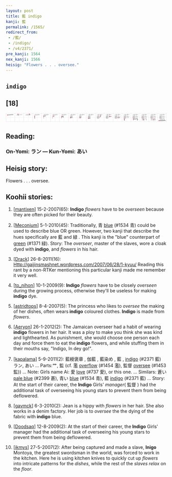 ```yaml
---
layout: post
title: 藍 indigo
kanji: 藍
permalink: /1565/
redirect_from:
 - /藍/
 - /indigo/
 - /v4/2371/
pre_kanji: 1564
nex_kanji: 1566
heisig: "Flowers . . . oversee."
---
```


## `indigo`

## [18]

<div class="stroke"><img src="../images/E8978D.png" /></div>

## Reading:

### On-Yomi: ラン &mdash; Kun-Yomi: あい

## Heisig story:

Flowers . . . oversee.

## Koohii stories:

1) [<a href="http://kanji.koohii.com/profile/mantixen">mantixen</a>] 15-2-2007(65): <strong>Indigo</strong> <em>flowers</em> have to be <em>overseen</em> because they are often picked for their beauty.

2) [<a href="http://kanji.koohii.com/profile/Meconium">Meconium</a>] 5-1-2010(45): Traditionally, 青 <a href="../v4/1534">blue</a> (#1534 青) could be used to describe blue OR green. However, two kanji that describe the hues specifically are 藍 and 緑 . This kanji is the &quot;blue&quot; counterpart of <a href="../v4/1371">green</a> (#1371 緑). Story: The <em>overseer</em>, master of the slaves, wore a cloak dyed with<strong> indigo</strong>, and <em>flowers</em> in his hair.

3) [<a href="http://kanji.koohii.com/profile/Drack">Drack</a>] 26-8-2011(16): <a href="Http://gaijinsmashnet.wordpress.com/2007/06/28/1-kyuu/">Http://gaijinsmashnet.wordpress.com/2007/06/28/1-kyuu/</a> Reading this rant by a non-RTKer mentioning this particular kanji made me remember it very well.

4) [<a href="http://kanji.koohii.com/profile/to_nihon">to_nihon</a>] 10-1-2009(9): <strong>Indigo</strong> <em>flowers</em> have to be closely <em>overseen</em> during the growing process, otherwise they&#039;ll be useless for making <strong>indigo</strong> dye.

5) [<a href="http://kanji.koohii.com/profile/astridtops">astridtops</a>] 8-4-2007(5): The princess who likes to <em>oversee</em> the making of her dishes, often wears<strong> indigo</strong> coloured clothes.<strong> Indigo</strong> is made from <em>flowers</em>.

6) [<a href="http://kanji.koohii.com/profile/Aeryon">Aeryon</a>] 26-1-2012(2): The Jamaican overseer had a habit of wearing<strong> indigo</strong> flowers in her hair. It was a ploy to make you think she was kind and lighthearted. As punishment, she would choose one person each day and force them to eat the<strong> indigo</strong> flowers, and while stuffing them in their mouths say, &quot;Indigo, In dey go!&quot;.

7) [<a href="http://kanji.koohii.com/profile/kapalama">kapalama</a>] 5-9-2011(2): 藍綬褒章 , 伽藍 , 藍染め , 藍 , <a href="../v4/2371">indigo</a> (#2371 藍) ラン, あい ... Parts:艹, 監 (cf. 濫 <a href="../v4/1454">overflow</a> (#1454 濫), 監督 <a href="../v4/1453">oversee</a> (#1453 監)) ... Note: Girls name Ai: 愛 <a href="../v4/737">love</a> (#737 愛), or this one. ... Similars: 蒼い <a href="../v4/2399">pale blue</a> (#2399 蒼), 青い <a href="../v4/1534">blue</a> (#1534 青), 藍 <a href="../v4/2371">indigo</a> (#2371 藍) ... Story: At the start of their career, the <strong>Indigo</strong> Girls&#039; <em>manager</em>( 監督 ) had the additional task of overseeing his young stars to prevent them from being deflowered.

8) [<a href="http://kanji.koohii.com/profile/gavmck">gavmck</a>] 6-3-2010(2): Jean is a hippy with <em>flowers</em> in her hair. She also works in a denim factory. Her job is to <em>oversee</em> the the dying of the fabric with<strong> indigo</strong> blue.

9) [<a href="http://kanji.koohii.com/profile/Doodsaq">Doodsaq</a>] 12-8-2009(2): At the start of their career, the<strong> Indigo</strong> Girls&#039; manager had the additional task of overseeing his young stars to prevent them from being deflowered.

10) [<a href="http://kanji.koohii.com/profile/ikmys">ikmys</a>] 27-5-2007(2): After being captured and made a slave, <strong>Inigo</strong> Montoya, the greatest swordsman in the world, was forced to work in the kitchen. Here he is using kitchen knives to quickly cut up <em>flowers</em> into intricate patterns for the <em>dishes</em>, while the rest of the <em>slaves</em> <em>relax</em> on the <em>floor</em>.
